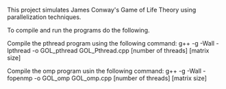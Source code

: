 This project simulates James Conway's Game of Life Theory using parallelization techniques.

To compile and run the programs do the following.

Compile the pthread program using the following command:
    g++ -g -Wall -lpthread -o GOL_pthread GOL_Pthread.cpp [number of threads] [matrix size]

Compile the omp program usin the following command:
    g++ -g -Wall -fopenmp -o GOL_omp GOL_omp.cpp [number of threads] [matrix size]


